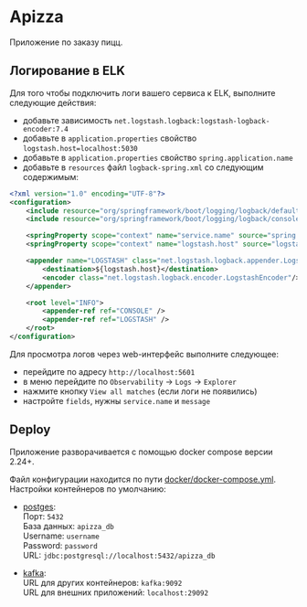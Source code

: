 # Apizza
Приложение по заказу пицц.

## Логирование в ELK
Для того чтобы подключить логи вашего сервиса к ELK, выполните следующие действия:
* добавьте зависимость `net.logstash.logback:logstash-logback-encoder:7.4`
* добавьте в `application.properties` свойство `logstash.host=localhost:5030`
* добавьте в `application.properties` свойство `spring.application.name`
* добавьте в `resources` файл `logback-spring.xml` со следующим содержимым:
```xml
<?xml version="1.0" encoding="UTF-8"?>
<configuration>
    <include resource="org/springframework/boot/logging/logback/defaults.xml"/>
    <include resource="org/springframework/boot/logging/logback/console-appender.xml"/>

    <springProperty scope="context" name="service.name" source="spring.application.name" />
    <springProperty scope="context" name="logstash.host" source="logstash.host" />

    <appender name="LOGSTASH" class="net.logstash.logback.appender.LogstashTcpSocketAppender">
        <destination>${logstash.host}</destination>
        <encoder class="net.logstash.logback.encoder.LogstashEncoder"/>
    </appender>

    <root level="INFO">
        <appender-ref ref="CONSOLE" />
        <appender-ref ref="LOGSTASH" />
    </root>
</configuration>
```

Для просмотра логов через web-интерфейс выполните следующее:
* перейдите по адресу `http://localhost:5601`
* в меню перейдите по `Observability` -> `Logs` -> `Explorer`
* нажмите кнопку `View all matches` (если логи не появились)
* настройте `fields`, нужны `service.name` и `message` 

## Deploy
Приложение разворачивается с помощью docker compose версии 2.24+.
  
Файл конфигурации находится по пути [docker/docker-compose.yml](./docker/docker-compose.yml).  
Настройки контейнеров по умолчанию:
* [postges](./docker/postgres.env):  
Порт: `5432`  
База данных: `apizza_db`  
Username: `username`  
Password: `password`  
URL: `jdbc:postgresql://localhost:5432/apizza_db`


* [kafka](./docker/kafka.env):  
URL для других контейнеров: `kafka:9092`  
URL для внешних приложений: `localhost:29092`